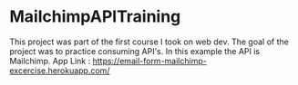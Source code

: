 # MailchimpAPITraining
This project was part of the first course I took on web dev. The goal of the project was to practice consuming API's. In this example the API is Mailchimp.
App Link : https://email-form-mailchimp-excercise.herokuapp.com/
